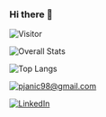 ### Hi there 👋

![Visitor](https://visitor-badge.laobi.icu/badge?page_id=Pawelo98.Pawelo98)

![Overall Stats](https://github-readme-stats.vercel.app/api?username=Pawelo98&count_private=true&show_icons=true)

![Top Langs](https://github-readme-stats.vercel.app/api/top-langs/?username=Pawelo98&layout=compact)

<a href="mailto:pjanic98@gmail.com">![pjanic98@gmail.com](https://img.shields.io/badge/Gmail-D14836?style=for-the-badge&logo=gmail&logoColor=white)</a>

<a href="https://www.linkedin.com/in/pawe%C5%82-janic-767733200/">![LinkedIn](https://img.shields.io/badge/LinkedIn-0077B5?style=for-the-badge&logo=linkedin&logoColor=white)</a>

<!--
**Pawelo98/Pawelo98** is a ✨ _special_ ✨ repository because its `README.md` (this file) appears on your GitHub profile.

Here are some ideas to get you started:

- 🔭 I’m currently working on ...
- 🌱 I’m currently learning ...
- 👯 I’m looking to collaborate on ...
- 🤔 I’m looking for help with ...
- 💬 Ask me about ...
- 📫 How to reach me: ...
- 😄 Pronouns: ...
- ⚡ Fun fact: ...
&hide=contribs
-->

